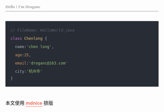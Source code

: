 <section id="nice" data-tool="mdnice编辑器" data-website="https://www.mdnice.com" style="font-size: 16px; color: black; padding: 0 10px; line-height: 1.6; word-spacing: 0px; letter-spacing: 0px; word-break: break-word; word-wrap: break-word; text-align: left; font-family: Optima-Regular, Optima, PingFangSC-light, PingFangTC-light, 'PingFang SC', Cambria, Cochin, Georgia, Times, 'Times New Roman', serif;"><h1 data-tool="mdnice编辑器" style="padding: 0px; font-weight: bold; color: black; font-size: 24px; margin-top: -0.46em; margin-bottom: 0.1em; border-bottom: 2px solid rgb(198, 196, 196); box-sizing: border-box;"><span class="prefix" style="display: none;"></span><span class="content" style="padding-top: 5px; padding-bottom: 5px; color: rgb(160, 160, 160); font-size: 13px; line-height: 2; box-sizing: border-box;">Hello ! I'm Droganc</span><span class="suffix"></span></h1>
<figure data-tool="mdnice编辑器" style="margin: 0; margin-top: 10px; margin-bottom: 10px; display: flex; flex-direction: column; justify-content: center; align-items: center;"><img src="https://droganc.oss-cn-hangzhou.aliyuncs.com/github/0.jpeg" alt style="display: block; margin: 0 auto; max-width: 100%;"></figure>
<figure data-tool="mdnice编辑器" style="margin: 0; margin-top: 10px; margin-bottom: 10px; display: flex; flex-direction: column; justify-content: center; align-items: center;"><img src="https://droganc.oss-cn-hangzhou.aliyuncs.com/github/1.jpg" alt style="display: block; margin: 0 auto; max-width: 100%;"></figure>
<pre class="custom" data-tool="mdnice编辑器" style="margin-top: 10px; margin-bottom: 10px;"><code class="hljs" style="overflow-x: auto; padding: 16px; color: #abb2bf; background: #282c34; display: block; font-family: Operator Mono, Consolas, Monaco, Menlo, monospace; border-radius: 0px; font-size: 12px; -webkit-overflow-scrolling: touch;"><span class="hljs-comment" style="color: #5c6370; font-style: italic; line-height: 26px;">// FileName: HelloWorld.java</span>
<span/><span class="hljs-class" style="line-height: 26px;"><span class="hljs-keyword" style="color: #c678dd; line-height: 26px;">class</span> <span class="hljs-title" style="color: #e6c07b; line-height: 26px;">Chenlong</span> </span>{
<span/>  name:<span class="hljs-string" style="color: #98c379; line-height: 26px;">'chen long'</span>,
<span/>  <span class="hljs-attr" style="color: #d19a66; line-height: 26px;">age</span>:<span class="hljs-number" style="color: #d19a66; line-height: 26px;">25</span>,
<span/>  <span class="hljs-attr" style="color: #d19a66; line-height: 26px;">email</span>:<span class="hljs-string" style="color: #98c379; line-height: 26px;">'droganc@163.com'</span>
<span/>  city:<span class="hljs-string" style="color: #98c379; line-height: 26px;">'杭州市'</span>
<span/>}
<span/></code></pre>
<figure data-tool="mdnice编辑器" style="margin: 0; margin-top: 10px; margin-bottom: 10px; display: flex; flex-direction: column; justify-content: center; align-items: center;"><img src="https://droganc.oss-cn-hangzhou.aliyuncs.com/github/2.jpg" alt style="display: block; margin: 0 auto; max-width: 100%;"></figure>
<p id="nice-suffix-juejin-container" class="nice-suffix-juejin-container" data-tool="mdnice编辑器" style="padding-top: 8px; padding-bottom: 8px; margin: 0; color: black; box-sizing: border-box; margin-bottom: 16px; font-family: 'Helvetica Neue', Helvetica, 'Segoe UI', Arial, freesans, sans-serif; font-size: 15px; text-align: start; white-space: normal; text-size-adjust: auto; line-height: 1.75em; margin-top: 20px !important;">本文使用 <a href="https://mdnice.com/?from=juejin" style="text-decoration: none; word-wrap: break-word; font-weight: bold; color: rgb(239, 112, 96); border-bottom: 1px solid rgb(239, 112, 96);">mdnice</a> 排版</p></section>
